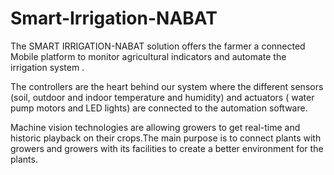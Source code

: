 # Smart-Irrigation-NABAT
The SMART IRRIGATION-NABAT solution offers the farmer a connected Mobile platform to monitor agricultural indicators and automate the irrigation system .

The controllers are the heart behind our system where the different sensors (soil, outdoor and indoor temperature and humidity) and actuators ( water pump motors and LED lights) are connected to the automation software.

Machine vision technologies are allowing growers to get real-time and historic playback on their crops.The main purpose is to connect plants with growers and growers with its facilities to create a better environment for the plants.

